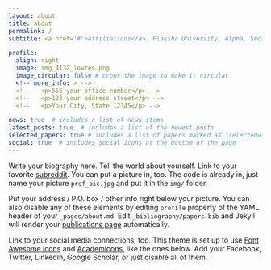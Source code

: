 ```yaml
---
layout: about
title: about
permalink: /
subtitle: <a href='#'>Affiliations</a>. Plaksha University, Alpha, Sector 101, IT City Rd, Sahibzada Ajit Singh Nagar, Punjab 140306

profile:
  align: right
  image: img_4132_lowres.png
  image_circular: false # crops the image to make it circular
  <!-- more_info: > -->
  <!--   <p>555 your office number</p> -->
  <!--   <p>123 your address street</p> -->
  <!--   <p>Your City, State 12345</p> -->

news: true  # includes a list of news items
latest_posts: true  # includes a list of the newest posts
selected_papers: true # includes a list of papers marked as "selected={true}"
social: true  # includes social icons at the bottom of the page
---
```


Write your biography here. Tell the world about yourself. Link to your favorite [subreddit](http://reddit.com). You can put a picture in, too. The code is already in, just name your picture `prof_pic.jpg` and put it in the `img/` folder.

Put your address / P.O. box / other info right below your picture. You can also disable any of these elements by editing `profile` property of the YAML header of your `_pages/about.md`. Edit `_bibliography/papers.bib` and Jekyll will render your [publications page](/al-folio/publications/) automatically.

Link to your social media connections, too. This theme is set up to use [Font Awesome icons](https://fontawesome.com/) and [Academicons](https://jpswalsh.github.io/academicons/), like the ones below. Add your Facebook, Twitter, LinkedIn, Google Scholar, or just disable all of them.
